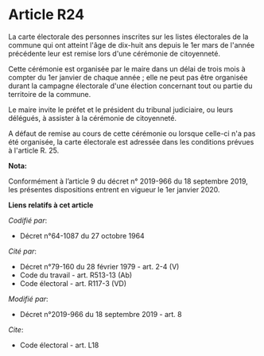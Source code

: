 # Article R24

La carte électorale des personnes inscrites sur les listes électorales de la commune qui ont atteint l'âge de dix-huit ans
depuis le 1er mars de l'année précédente leur est remise lors d'une cérémonie de citoyenneté. 

Cette cérémonie est organisée par le maire dans un délai de trois mois à compter du 1er janvier de chaque année ; elle ne
peut pas être organisée durant la campagne électorale d'une élection concernant tout ou partie du territoire de la commune. 

Le maire invite le préfet et le président du   tribunal judiciaire, ou leurs délégués, à assister à la cérémonie de
citoyenneté. 

A défaut de remise au cours de cette cérémonie ou lorsque celle-ci n'a pas été organisée, la carte électorale est adressée
dans les conditions prévues à l'article R. 25.

**Nota:**

Conformément à l’article 9 du décret n° 2019-966 du 18 septembre 2019, les présentes dispositions entrent en vigueur le 1er
janvier 2020.

**Liens relatifs à cet article**

_Codifié par_:

  - Décret n°64-1087 du 27 octobre 1964

_Cité par_:

  - Décret n°79-160 du 28 février 1979 - art. 2-4 (V)
  - Code du travail - art. R513-13 (Ab)
  - Code électoral - art. R117-3 (VD)

_Modifié par_:

  - Décret n°2019-966 du 18 septembre 2019 - art. 8

_Cite_:

  - Code électoral - art. L18
